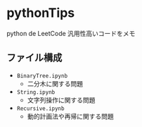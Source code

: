 # pythonTips
python de LeetCode
汎用性高いコードをメモ

## ファイル構成
- `BinaryTree.ipynb`
  - 二分木に関する問題
- `String.ipynb`
  - 文字列操作に関する問題
- `Recursive.ipynb`
  - 動的計画法や再帰に関する問題